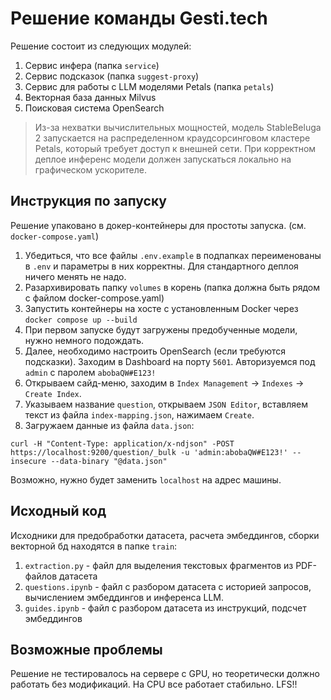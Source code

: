 # Решение команды Gesti.tech

Решение состоит из следующих модулей:
1. Сервис инфера (папка `service`)
1. Сервис подсказок (папка `suggest-proxy`)
1. Сервис для работы с LLM моделями Petals (папка `petals`)
1. Векторная база данных Milvus
1. Поисковая система OpenSearch

> Из-за нехватки вычислительных мощностей, модель StableBeluga 2 запускается на распределенном краудсорсинговом кластере Petals, который требует доступ к внешней сети. При корректном деплое инференс модели должен запускаться локально на графическом ускорителе.

## Инструкция по запуску

Решение упаковано в докер-контейнеры для простоты запуска. (см. `docker-compose.yaml`)

1. Убедиться, что все файлы `.env.example` в подпапках переименованы в `.env` и параметры в них корректны. Для стандартного деплоя ничего менять не надо.
1. Разархивировать папку `volumes` в корень (папка должна быть рядом с файлом docker-compose.yaml)
1. Запустить контейнеры на хосте с установленным Docker через `docker compose up --build`
1. При первом запуске будут загружены предобученные модели, нужно немного подождать.
1. Далее, необходимо настроить OpenSearch (если требуются подсказки). Заходим в Dashboard на порту `5601`. Авторизуемся под `admin` с паролем `abobaQW#E123!`
1. Открываем сайд-меню, заходим в `Index Management` -> `Indexes` -> `Create Index`.
1. Указываем название `question`, открываем `JSON Editor`, вставляем текст из файла `index-mapping.json`, нажимаем `Create`.
1. Загружаем данные из файла `data.json`:
```shell
curl -H "Content-Type: application/x-ndjson" -POST https://localhost:9200/question/_bulk -u 'admin:abobaQW#E123!' --insecure --data-binary "@data.json"
```

Возможно, нужно будет заменить `localhost` на адрес машины.

## Исходный код

Исходники для предобработки датасета, расчета эмбеддингов, сборки векторной бд находятся в папке `train`:

1. `extraction.py` - файл для выделения текстовых фрагментов из PDF-файлов датасета
1. `questions.ipynb` - файл с разбором датасета с историей запросов, вычислением эмбеддингов и инференса LLM.
1. `guides.ipynb` - файл с разбором датасета из инструкций, подсчет эмбеддингов

## Возможные проблемы

Решение не тестировалось на сервере с GPU, но теоретически должно работать без модификаций. На CPU все работает стабильно.
LFS!!